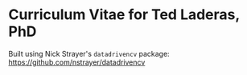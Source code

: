 # Curriculum Vitae for Ted Laderas, PhD

Built using Nick Strayer's `datadrivencv` package: https://github.com/nstrayer/datadrivencv
